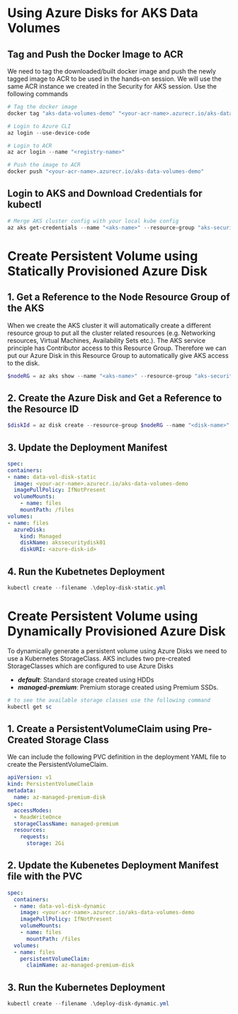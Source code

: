 # Using Azure Disks for AKS Data Volumes

## Tag and Push the Docker Image to ACR
We need to tag the downloaded/built docker image and push the newly tagged image to ACR to be used in the hands-on session. We will use the same ACR instance we created in the Security for AKS session. Use the following commands

```powershell
# Tag the docker image
docker tag "aks-data-volumes-demo" "<your-acr-name>.azurecr.io/aks-data-volumes-demo"

# Login to Azure CLI
az login --use-device-code

# Login to ACR
az acr login --name "<registry-name>"

# Push the image to ACR
docker push "<your-acr-name>.azurecr.io/aks-data-volumes-demo"
```

## Login to AKS and Download Credentials for kubectl

```powershell
# Merge AKS cluster config with your local kube config
az aks get-credentials --name "<aks-name>" --resource-group "aks-security-rg" --admin
```

# Create Persistent Volume using Statically Provisioned Azure Disk

## 1. Get a Reference to the Node Resource Group of the AKS
When we create the AKS cluster it will automatically create a different resource group to put all the cluster related resources (e.g. Networking resources, Virtual Machines, Availability Sets etc.). The AKS service principle has Contributor access to this Resource Group. Therefore we can put our Azure Disk in this Resource Group to automatically give AKS access to the disk.

```powershell
$nodeRG = az aks show --name "<aks-name>" --resource-group "aks-security-rg" --query "nodeResourceGroup" --output tsv
```

## 2. Create the Azure Disk and Get a Reference to the Resource ID
```powershell
$diskId = az disk create --resource-group $nodeRG --name "<disk-name>" --size-gb 20 --query "id" --output tsv
```

## 3. Update the Deployment Manifest
```yaml
spec:
containers:
- name: data-vol-disk-static
  image: <your-acr-name>.azurecr.io/aks-data-volumes-demo
  imagePullPolicy: IfNotPresent
  volumeMounts:
    - name: files
    mountPath: /files
volumes:
- name: files
  azureDisk:
    kind: Managed
    diskName: akssecuritydisk01
    diskURI: <azure-disk-id>
```

## 4. Run the Kubetnetes Deployment
```powershell
kubectl create --filename .\deploy-disk-static.yml
```

# Create Persistent Volume using Dynamically Provisioned Azure Disk
To dynamically generate a persistent volume using Azure Disks we need to use a Kubernetes StorageClass. AKS includes two pre-created StorageClasses which are configured to use Azure Disks

* _**default**_:  Standard storage created using HDDs
* _**managed-premium**_: Premium storage created using Premium SSDs.

```powershell
# to see the available storage classes use the following command
kubectl get sc
```

## 1. Create a PersistentVolumeClaim using Pre-Created Storage Class
We can include the following PVC definition in the deployment YAML file to create the PersistentVolumeClaim.

```yaml
apiVersion: v1
kind: PersistentVolumeClaim
metadata:
  name: az-managed-premium-disk
spec:
  accessModes:
  - ReadWriteOnce
  storageClassName: managed-premium
  resources:
    requests:
      storage: 2Gi
```

## 2. Update the Kubenetes Deployment Manifest file with the PVC
```yaml
spec:
  containers:
  - name: data-vol-disk-dynamic
    image: <your-acr-name>.azurecr.io/aks-data-volumes-demo
    imagePullPolicy: IfNotPresent
    volumeMounts:
    - name: files
      mountPath: /files
  volumes:
  - name: files
    persistentVolumeClaim:
      claimName: az-managed-premium-disk
```

## 3. Run the Kubernetes Deployment
```powershell
kubectl create --filename .\deploy-disk-dynamic.yml
```